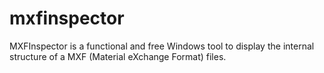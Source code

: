 # mxfinspector
MXFInspector is a functional and free Windows tool to display the internal structure of a MXF (Material eXchange Format) files.
